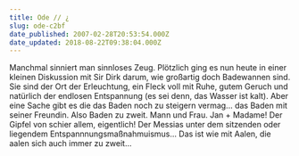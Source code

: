 ```yaml
---
title: Ode // ¿
slug: ode-c2bf
date_published: 2007-02-28T20:53:54.000Z
date_updated: 2018-08-22T09:38:04.000Z
---
```


Manchmal sinniert man sinnloses Zeug. Plötzlich ging es nun heute in einer kleinen Diskussion mit Sir Dirk darum, wie großartig doch Badewannen sind. Sie sind der Ort der Erleuchtung, ein Fleck voll mit Ruhe, gutem Geruch und natürlich der endlosen Entspannung (es sei denn, das Wasser ist kalt). Aber eine Sache gibt es die das Baden noch zu steigern vermag... das Baden mit seiner Freundin. Also Baden zu zweit. Mann und Frau. Jan + Madame! Der Gipfel von schier allem, eigentlich! Der Messias unter dem sitzenden oder liegendem Entspannnungsmaßnahmuismus... Das ist wie mit Aalen, die aalen sich auch immer zu zweit...
